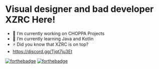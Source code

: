 # Visual designer and bad developer XZRC Here!

- 🔭 I’m currently working on CHOPPA Projects
- 🌱 I’m currently learning Java and Kotlin
- ⚡ Did you know that XZRC is on top?
- https://discord.gg/Tjqt7ju3Et

[![forthebadge](https://forthebadge.com/images/badges/mom-made-pizza-rolls.svg)](https://forthebadge.com)
[![forthebadge](https://forthebadge.com/images/badges/works-on-my-machine.svg)](https://forthebadge.com)
